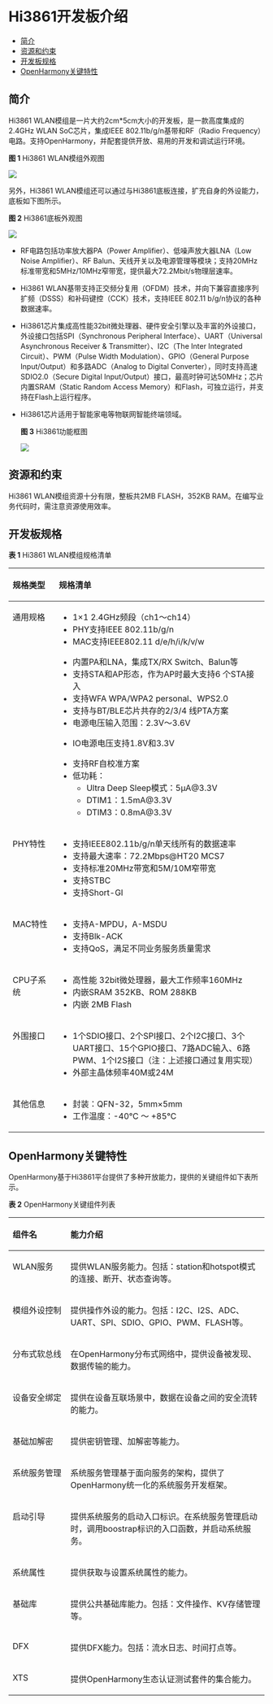 # Hi3861开发板介绍<a name="ZH-CN_TOPIC_0000001105041324"></a>

-   [简介](#section19352114194115)
-   [资源和约束](#section82610215014)
-   [开发板规格](#section169054431017)
-   [OpenHarmony关键特性](#section1317173016507)

## 简介<a name="section19352114194115"></a>

Hi3861 WLAN模组是一片大约2cm\*5cm大小的开发板，是一款高度集成的2.4GHz WLAN SoC芯片，集成IEEE 802.11b/g/n基带和RF（Radio Frequency）电路。支持OpenHarmony，并配套提供开放、易用的开发和调试运行环境。

**图 1**  Hi3861 WLAN模组外观图<a name="fig74884420237"></a>  


![](figures/3861正面.png)

另外，Hi3861 WLAN模组还可以通过与Hi3861底板连接，扩充自身的外设能力，底板如下图所示。

**图 2**  Hi3861底板外观图<a name="fig111746288192"></a>  


![](figures/3861背面.png)

-   RF电路包括功率放大器PA（Power Amplifier）、低噪声放大器LNA（Low Noise Amplifier）、RF Balun、天线开关以及电源管理等模块；支持20MHz标准带宽和5MHz/10MHz窄带宽，提供最大72.2Mbit/s物理层速率。
-   Hi3861 WLAN基带支持正交频分复用（OFDM）技术，并向下兼容直接序列扩频（DSSS）和补码键控（CCK）技术，支持IEEE 802.11 b/g/n协议的各种数据速率。
-   Hi3861芯片集成高性能32bit微处理器、硬件安全引擎以及丰富的外设接口，外设接口包括SPI（Synchronous Peripheral Interface）、UART（Universal Asynchronous Receiver & Transmitter）、I2C（The Inter Integrated Circuit）、PWM（Pulse Width Modulation）、GPIO（General Purpose Input/Output）和多路ADC（Analog to Digital Converter），同时支持高速SDIO2.0（Secure Digital Input/Output）接口，最高时钟可达50MHz；芯片内置SRAM（Static Random Access Memory）和Flash，可独立运行，并支持在Flash上运行程序。
-   Hi3861芯片适用于智能家电等物联网智能终端领域。

    **图 3**  Hi3861功能框图<a name="f0d52fa2f3b094c688c805a373a6ec970"></a>  
    

    ![](figures/zh-cn_image_0000001105524466.png)


## 资源和约束<a name="section82610215014"></a>

Hi3861 WLAN模组资源十分有限，整板共2MB FLASH，352KB RAM。在编写业务代码时，需注意资源使用效率。

## 开发板规格<a name="section169054431017"></a>

**表 1**  Hi3861 WLAN模组规格清单

<a name="t672b053e2ac94cbdb5244857fed4764e"></a>
<table><thead align="left"><tr id="r54b3810e43d24e1887c1d6a41394996b"><th class="cellrowborder" valign="top" width="18.060000000000002%" id="mcps1.2.3.1.1"><p id="a2b235e9ed55f4338886788f140e648a0"><a name="a2b235e9ed55f4338886788f140e648a0"></a><a name="a2b235e9ed55f4338886788f140e648a0"></a>规格类型</p>
</th>
<th class="cellrowborder" valign="top" width="81.94%" id="mcps1.2.3.1.2"><p id="a95c4ba2e404f4a45b65984746aaa56ab"><a name="a95c4ba2e404f4a45b65984746aaa56ab"></a><a name="a95c4ba2e404f4a45b65984746aaa56ab"></a>规格清单</p>
</th>
</tr>
</thead>
<tbody><tr id="r71f534ea66af4191b020408df5978f41"><td class="cellrowborder" valign="top" width="18.060000000000002%" headers="mcps1.2.3.1.1 "><p id="a0531f1bb62d5443880576cc5de23f2e6"><a name="a0531f1bb62d5443880576cc5de23f2e6"></a><a name="a0531f1bb62d5443880576cc5de23f2e6"></a>通用规格</p>
</td>
<td class="cellrowborder" valign="top" width="81.94%" headers="mcps1.2.3.1.2 "><a name="u2a0d06f28d454d30818ced9a0432211b"></a><a name="u2a0d06f28d454d30818ced9a0432211b"></a><ul id="u2a0d06f28d454d30818ced9a0432211b"><li>1×1 2.4GHz频段（ch1～ch14）</li><li>PHY支持IEEE 802.11b/g/n</li><li>MAC支持IEEE802.11 d/e/h/i/k/v/w</li></ul>
<a name="u8f31d142d92147789195a18b50836d2c"></a><a name="u8f31d142d92147789195a18b50836d2c"></a><ul id="u8f31d142d92147789195a18b50836d2c"><li>内置PA和LNA，集成TX/RX Switch、Balun等</li><li>支持STA和AP形态，作为AP时最大支持6 个STA接入</li><li>支持WFA WPA/WPA2 personal、WPS2.0</li><li>支持与BT/BLE芯片共存的2/3/4 线PTA方案</li><li>电源电压输入范围：2.3V～3.6V</li></ul>
<a name="ul114549122110"></a><a name="ul114549122110"></a><ul id="ul114549122110"><li>IO电源电压支持1.8V和3.3V</li></ul>
<a name="ue044275c53b84dd29dda674e16e72823"></a><a name="ue044275c53b84dd29dda674e16e72823"></a><ul id="ue044275c53b84dd29dda674e16e72823"><li>支持RF自校准方案</li><li>低功耗：<a name="ul0879143622219"></a><a name="ul0879143622219"></a><ul id="ul0879143622219"><li>Ultra Deep Sleep模式：5μA@3.3V</li><li>DTIM1：1.5mA@3.3V</li><li>DTIM3：0.8mA@3.3V</li></ul>
</li></ul>
</td>
</tr>
<tr id="rd9b56e759af34950b6887ca1bf5bb7cf"><td class="cellrowborder" valign="top" width="18.060000000000002%" headers="mcps1.2.3.1.1 "><p id="a0aed3860a78a4b50bedf60699afd3996"><a name="a0aed3860a78a4b50bedf60699afd3996"></a><a name="a0aed3860a78a4b50bedf60699afd3996"></a>PHY特性</p>
</td>
<td class="cellrowborder" valign="top" width="81.94%" headers="mcps1.2.3.1.2 "><a name="u6568aa052152432aa1f44372445ca634"></a><a name="u6568aa052152432aa1f44372445ca634"></a><ul id="u6568aa052152432aa1f44372445ca634"><li>支持IEEE802.11b/g/n单天线所有的数据速率</li><li>支持最大速率：72.2Mbps@HT20 MCS7</li><li>支持标准20MHz带宽和5M/10M窄带宽</li><li>支持STBC</li><li>支持Short-GI</li></ul>
</td>
</tr>
<tr id="r3563f9df9759486794952d46c5d2d03f"><td class="cellrowborder" valign="top" width="18.060000000000002%" headers="mcps1.2.3.1.1 "><p id="afd48a2d879dc4aada8b60bebb96523c7"><a name="afd48a2d879dc4aada8b60bebb96523c7"></a><a name="afd48a2d879dc4aada8b60bebb96523c7"></a>MAC特性</p>
</td>
<td class="cellrowborder" valign="top" width="81.94%" headers="mcps1.2.3.1.2 "><a name="uca57d799e7814925a5bf1b891335bd79"></a><a name="uca57d799e7814925a5bf1b891335bd79"></a><ul id="uca57d799e7814925a5bf1b891335bd79"><li>支持A-MPDU，A-MSDU</li><li>支持Blk-ACK</li><li>支持QoS，满足不同业务服务质量需求</li></ul>
</td>
</tr>
<tr id="r3e1c86e5f6cd4df0a1b30a08fb8481a2"><td class="cellrowborder" valign="top" width="18.060000000000002%" headers="mcps1.2.3.1.1 "><p id="a57086ea97a1b46cdb21953bf0fc22d94"><a name="a57086ea97a1b46cdb21953bf0fc22d94"></a><a name="a57086ea97a1b46cdb21953bf0fc22d94"></a>CPU子系统</p>
</td>
<td class="cellrowborder" valign="top" width="81.94%" headers="mcps1.2.3.1.2 "><a name="u612cc2cd0cfe40229263c4f506c0c69c"></a><a name="u612cc2cd0cfe40229263c4f506c0c69c"></a><ul id="u612cc2cd0cfe40229263c4f506c0c69c"><li>高性能 32bit微处理器，最大工作频率160MHz</li><li>内嵌SRAM 352KB、ROM 288KB</li><li>内嵌 2MB Flash</li></ul>
</td>
</tr>
<tr id="rae93c5236b084cd2a2c0d5c29027b40e"><td class="cellrowborder" valign="top" width="18.060000000000002%" headers="mcps1.2.3.1.1 "><p id="a9b14a9e95b3849278c332259d8add1b2"><a name="a9b14a9e95b3849278c332259d8add1b2"></a><a name="a9b14a9e95b3849278c332259d8add1b2"></a>外围接口</p>
</td>
<td class="cellrowborder" valign="top" width="81.94%" headers="mcps1.2.3.1.2 "><a name="u7c73ebffd89e4092bd65f0d878d59b22"></a><a name="u7c73ebffd89e4092bd65f0d878d59b22"></a><ul id="u7c73ebffd89e4092bd65f0d878d59b22"><li>1个SDIO接口、2个SPI接口、2个I2C接口、3个UART接口、15个GPIO接口、7路ADC输入、6路PWM、1个I2S接口（注：上述接口通过复用实现）</li><li>外部主晶体频率40M或24M</li></ul>
</td>
</tr>
<tr id="r18810701aafe42ad8d9a7d882730c210"><td class="cellrowborder" valign="top" width="18.060000000000002%" headers="mcps1.2.3.1.1 "><p id="ae8f47db913724e458c265e858409950b"><a name="ae8f47db913724e458c265e858409950b"></a><a name="ae8f47db913724e458c265e858409950b"></a>其他信息</p>
</td>
<td class="cellrowborder" valign="top" width="81.94%" headers="mcps1.2.3.1.2 "><a name="u25f28919a3b044c5af50f9f5f5616083"></a><a name="u25f28919a3b044c5af50f9f5f5616083"></a><ul id="u25f28919a3b044c5af50f9f5f5616083"><li>封装：QFN-32，5mm×5mm</li><li>工作温度：-40℃ ～ +85℃</li></ul>
</td>
</tr>
</tbody>
</table>

## OpenHarmony关键特性<a name="section1317173016507"></a>

OpenHarmony基于Hi3861平台提供了多种开放能力，提供的关键组件如下表所示。

**表 2**  OpenHarmony关键组件列表

<a name="table1659013482514"></a>
<table><thead align="left"><tr id="row1368918486512"><th class="cellrowborder" valign="top" width="22.63%" id="mcps1.2.3.1.1"><p id="p668914812516"><a name="p668914812516"></a><a name="p668914812516"></a>组件名</p>
</th>
<th class="cellrowborder" valign="top" width="77.37%" id="mcps1.2.3.1.2"><p id="p9689154855115"><a name="p9689154855115"></a><a name="p9689154855115"></a>能力介绍</p>
</th>
</tr>
</thead>
<tbody><tr id="row868910487517"><td class="cellrowborder" valign="top" width="22.63%" headers="mcps1.2.3.1.1 "><p id="p13689248165114"><a name="p13689248165114"></a><a name="p13689248165114"></a>WLAN服务</p>
</td>
<td class="cellrowborder" valign="top" width="77.37%" headers="mcps1.2.3.1.2 "><p id="p11689144816511"><a name="p11689144816511"></a><a name="p11689144816511"></a>提供WLAN服务能力。包括：station和hotspot模式的连接、断开、状态查询等。</p>
</td>
</tr>
<tr id="row568964819514"><td class="cellrowborder" valign="top" width="22.63%" headers="mcps1.2.3.1.1 "><p id="p5689548175113"><a name="p5689548175113"></a><a name="p5689548175113"></a>模组外设控制</p>
</td>
<td class="cellrowborder" valign="top" width="77.37%" headers="mcps1.2.3.1.2 "><p id="p176893480517"><a name="p176893480517"></a><a name="p176893480517"></a>提供操作外设的能力。包括：I2C、I2S、ADC、UART、SPI、SDIO、GPIO、PWM、FLASH等。</p>
</td>
</tr>
<tr id="row143420119366"><td class="cellrowborder" valign="top" width="22.63%" headers="mcps1.2.3.1.1 "><p id="p1737117331480"><a name="p1737117331480"></a><a name="p1737117331480"></a>分布式软总线</p>
</td>
<td class="cellrowborder" valign="top" width="77.37%" headers="mcps1.2.3.1.2 "><p id="p1037123314485"><a name="p1037123314485"></a><a name="p1037123314485"></a>在<span id="text1538015458506"><a name="text1538015458506"></a><a name="text1538015458506"></a>OpenHarmony</span>分布式网络中，提供设备被发现、数据传输的能力。</p>
</td>
</tr>
<tr id="row1383559163617"><td class="cellrowborder" valign="top" width="22.63%" headers="mcps1.2.3.1.1 "><p id="p2379233113914"><a name="p2379233113914"></a><a name="p2379233113914"></a>设备安全绑定</p>
</td>
<td class="cellrowborder" valign="top" width="77.37%" headers="mcps1.2.3.1.2 "><p id="p5809349205012"><a name="p5809349205012"></a><a name="p5809349205012"></a>提供在设备互联场景中，数据在设备之间的安全流转的能力。</p>
</td>
</tr>
<tr id="row54428163612"><td class="cellrowborder" valign="top" width="22.63%" headers="mcps1.2.3.1.1 "><p id="p3775133619587"><a name="p3775133619587"></a><a name="p3775133619587"></a>基础加解密</p>
</td>
<td class="cellrowborder" valign="top" width="77.37%" headers="mcps1.2.3.1.2 "><p id="p11304151710555"><a name="p11304151710555"></a><a name="p11304151710555"></a>提供密钥管理、加解密等能力。</p>
</td>
</tr>
<tr id="row12690548135110"><td class="cellrowborder" valign="top" width="22.63%" headers="mcps1.2.3.1.1 "><p id="p176901648115111"><a name="p176901648115111"></a><a name="p176901648115111"></a>系统服务管理</p>
</td>
<td class="cellrowborder" valign="top" width="77.37%" headers="mcps1.2.3.1.2 "><p id="p1181353173111"><a name="p1181353173111"></a><a name="p1181353173111"></a>系统服务管理基于面向服务的架构，提供了<span id="text10778141516322"><a name="text10778141516322"></a><a name="text10778141516322"></a>OpenHarmony</span>统一化的系统服务开发框架。</p>
</td>
</tr>
<tr id="row1657310121587"><td class="cellrowborder" valign="top" width="22.63%" headers="mcps1.2.3.1.1 "><p id="p730664220114"><a name="p730664220114"></a><a name="p730664220114"></a>启动引导</p>
</td>
<td class="cellrowborder" valign="top" width="77.37%" headers="mcps1.2.3.1.2 "><p id="p39689262310"><a name="p39689262310"></a><a name="p39689262310"></a>提供系统服务的启动入口标识。在系统服务管理启动时，调用boostrap标识的入口函数，并启动系统服务。</p>
</td>
</tr>
<tr id="row15763812165616"><td class="cellrowborder" valign="top" width="22.63%" headers="mcps1.2.3.1.1 "><p id="p17171118128"><a name="p17171118128"></a><a name="p17171118128"></a>系统属性</p>
</td>
<td class="cellrowborder" valign="top" width="77.37%" headers="mcps1.2.3.1.2 "><p id="p12763912125617"><a name="p12763912125617"></a><a name="p12763912125617"></a>提供获取与设置系统属性的能力。</p>
</td>
</tr>
<tr id="row121911343566"><td class="cellrowborder" valign="top" width="22.63%" headers="mcps1.2.3.1.1 "><p id="p1097517270361"><a name="p1097517270361"></a><a name="p1097517270361"></a>基础库</p>
</td>
<td class="cellrowborder" valign="top" width="77.37%" headers="mcps1.2.3.1.2 "><p id="p6848159569"><a name="p6848159569"></a><a name="p6848159569"></a>提供公共基础库能力。包括：文件操作、KV存储管理等。</p>
</td>
</tr>
<tr id="row144219192579"><td class="cellrowborder" valign="top" width="22.63%" headers="mcps1.2.3.1.1 "><p id="p8333104843714"><a name="p8333104843714"></a><a name="p8333104843714"></a>DFX</p>
</td>
<td class="cellrowborder" valign="top" width="77.37%" headers="mcps1.2.3.1.2 "><p id="p65111025155711"><a name="p65111025155711"></a><a name="p65111025155711"></a>提供DFX能力。包括：流水日志、时间打点等。</p>
</td>
</tr>
<tr id="row16159522125710"><td class="cellrowborder" valign="top" width="22.63%" headers="mcps1.2.3.1.1 "><p id="p18835202765718"><a name="p18835202765718"></a><a name="p18835202765718"></a>XTS</p>
</td>
<td class="cellrowborder" valign="top" width="77.37%" headers="mcps1.2.3.1.2 "><p id="p3835192795717"><a name="p3835192795717"></a><a name="p3835192795717"></a>提供<span id="text1482414523409"><a name="text1482414523409"></a><a name="text1482414523409"></a>OpenHarmony</span>生态认证测试套件的集合能力。</p>
</td>
</tr>
</tbody>
</table>

